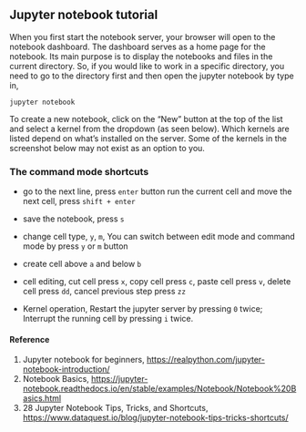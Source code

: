 ## Jupyter notebook tutorial
When you first start the notebook server, your browser will open to the notebook dashboard. The dashboard serves as a home page for the notebook. Its main purpose is to display the notebooks and files in the current directory. So, if you would like to work in a specific directory, you need to go to the directory first and then open the jupyter notebook by type in, 

```jupyter notebook```

To create a new notebook, click on the “New” button at the top of the list and select a kernel from the dropdown (as seen below). Which kernels are listed depend on what’s installed on the server. Some of the kernels in the screenshot below may not exist as an option to you.

### The command mode shortcuts
  - go to the next line, press `enter` button
run the current cell and move the next cell, press `shift + enter`

  - save the notebook, press `s`

  - change cell type, `y`, `m`, You can switch between edit mode and command mode by press `y` or `m` button

  - create cell above `a` and below `b`

  - cell editing, cut cell press `x`, copy cell press `c`, paste cell press `v`, delete cell press `dd`, cancel previous step press `zz`

  - Kernel operation, Restart the jupyter server by pressing `0` twice; Interrupt the running cell by pressing `i` twice.

#### Reference
1. Jupyter notebook for beginners, https://realpython.com/jupyter-notebook-introduction/
2. Notebook Basics, https://jupyter-notebook.readthedocs.io/en/stable/examples/Notebook/Notebook%20Basics.html
3. 28 Jupyter Notebook Tips, Tricks, and Shortcuts, https://www.dataquest.io/blog/jupyter-notebook-tips-tricks-shortcuts/
